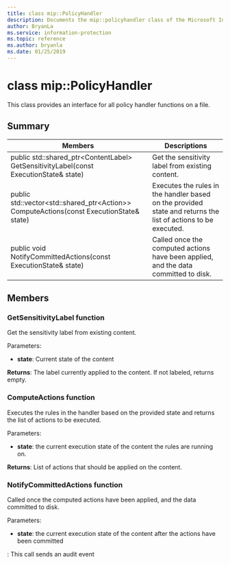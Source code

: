 ```yaml
---
title: class mip::PolicyHandler 
description: Documents the mip::policyhandler class of the Microsoft Information Protection (MIP) SDK.
author: BryanLa
ms.service: information-protection
ms.topic: reference
ms.author: bryanla
ms.date: 01/25/2019
---
```


# class mip::PolicyHandler 
This class provides an interface for all policy handler functions on a file.
  
## Summary
 Members                        | Descriptions                                
--------------------------------|---------------------------------------------
public std::shared_ptr\<ContentLabel\> GetSensitivityLabel(const ExecutionState& state)  |  Get the sensitivity label from existing content.
public std::vector\<std::shared_ptr\<Action\>\> ComputeActions(const ExecutionState& state)  |  Executes the rules in the handler based on the provided state and returns the list of actions to be executed.
public void NotifyCommittedActions(const ExecutionState& state)  |  Called once the computed actions have been applied, and the data committed to disk.
  
## Members
  
### GetSensitivityLabel function
Get the sensitivity label from existing content.

Parameters:  
* **state**: Current state of the content 



  
**Returns**: The label currently applied to the content. If not labeled, returns empty.
  
### ComputeActions function
Executes the rules in the handler based on the provided state and returns the list of actions to be executed.

Parameters:  
* **state**: the current execution state of the content the rules are running on. 



  
**Returns**: List of actions that should be applied on the content.
  
### NotifyCommittedActions function
Called once the computed actions have been applied, and the data committed to disk.

Parameters:  
* **state**: the current execution state of the content after the actions have been committed 


: This call sends an audit event